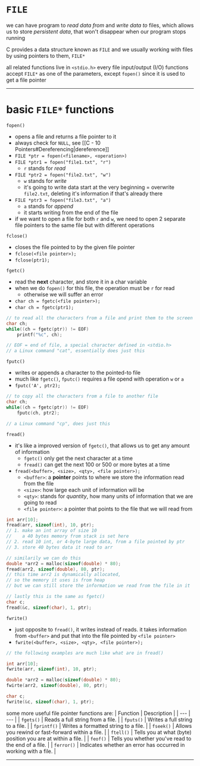 # `FILE`
we can have program to *read data from* and *write data to* files, which allows us to store *persistent data*, that won't disappear when our program stops running

C provides a data structure known as `FILE`
and we usually working with files by using pointers to them, `FILE*`

all related functions live in `<stdio.h>`
every file input/output (I/O) functions accept `FILE*` as one of the parameters, except `fopen()`
since it is used to get a file pointer
___

# basic `FILE*` functions

`fopen()`
* opens a file and returns a file pointer to it
* always check for `NULL`, see [[C - 10 Pointers#Dereferencing|dereference]]
* `FILE *ptr = fopen(<filename>, <operation>)`
* `FILE *ptr1 = fopen("file1.txt", "r")`
	* `r` stands for *read*
* `FILE *ptr2 = fopen("file2.txt", "w")`
	* `w` stands for *write*
	* it's going to write data start at the very beginning = overwrite `file2.txt`, deleting it's information if that's already there
* `FILE *ptr3 = fopen("file3.txt", "a")`
	* `a` stands for *append*
	* it starts writing from the end of the file
* if we want to open a file for both `r` and `w`, we need to open 2 separate file pointers to the same file but with different operations

`fclose()`
* closes the file pointed to by the given file pointer
* `fclose(<file pointer>);`
* `fclose(ptr1);`


`fgetc()`
* read the **next** character, and store it in a char variable
* when we do `fopen()` for this file, the operation must be `r` for read
	* otherwise we will suffer an error
* `char ch = fgetc(<file pointer>);`
* `char ch = fgetc(ptr1);`
```c
// to read all the characters from a file and print them to the screen
char ch;
while((ch = fgetc(ptr)) != EOF)
	printf("%c", ch);

// EOF = end of file, a special character defined in <stdio.h>
// a Linux command "cat", essentially does just this
```

`fputc()`
* writes or appends a character to the pointed-to file
* much like `fgetc()`, `fputc()` requires a file opend with operation `w` or `a`
* `fputc('A', ptr2);`
```c
// to copy all the characters from a file to another file
char ch;
while((ch = fgetc(ptr)) != EOF)
	fputc(ch, ptr2);

// a Linux command "cp", does just this
```


`fread()`
* it's like a improved version of `fgetc()`, that allows us to get any amount of information
	* `fgetc()` only get the next character at a time
	* `fread()` can get the next 100 or 500 or more bytes at a time
* `fread(<buffer>, <size>, <qty>, <file pointer>);`
	* `<buffer>`: a **pointer** points to where we store the information read from the file
	* `<size>`: how large each unit of information will be
	* `<qty>`: stands for *quantity*, how many units of information that we are going to read
	* `<file pointer>`: a pointer that points to the file that we will read from
```c
int arr[10];
fread(arr, sizeof(int), 10, ptr);
// 1. make an int array of size 10
//    a 40 bytes memory from stack is set here
// 2. read 10 int, or 4-byte large data, from a file pointed by ptr
// 3. store 40 bytes data it read to arr

// similarily we can do this
double *arr2 = malloc(sizeof(double) * 80);
fread(arr2, sizeof(double), 80, ptr);
// this time arr2 is dynamically allocated,
// so the memory it uses is from heap
// but we can still store the information we read from the file in it

// lastly this is the same as fgetc()
char c;
fread(&c, sizeof(char), 1, ptr);
```

`fwrite()`
* just opposite to `fread()`, it writes instead of reads. it takes information from `<buffer>` and put that into the file pointed by `<file pointer>`
* `fwrite(<buffer>, <size>, <qty>, <file pointer>);`
```c
// the following examples are much like what are in fread()

int arr[10];
fwrite(arr, sizeof(int), 10, ptr);

double *arr2 = malloc(sizeof(double) * 80);
fwirte(arr2, sizeof(double), 80, ptr);

char c;
fwrite(&c, sizeof(char), 1, ptr);
```


some more useful file pointer functions are:
| Function | Description |
| --- | --- |
| `fgets()` | Reads a full string from a file. |
| `fputs()` | Writes a full string to a file. |
| `fprintf()` | Writes a formatted string to a file. |
| `fseek()` | Allows you rewind or fast-forward within a file. |
| `ftell()` | Tells you at what (byte) position you are at within a file. |
| `feof()` | Tells you whether you've read to the end of a file. |
| `ferror()` | Indicates whether an error has occurred in working with a file. |
___
